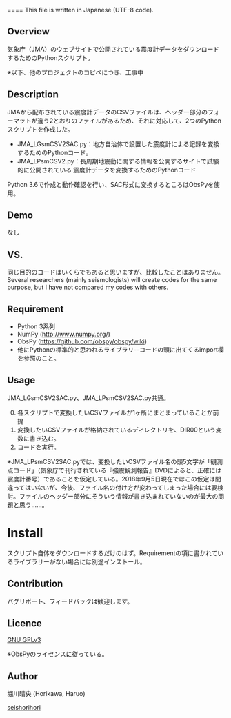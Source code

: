 ====
This file is written in Japanese (UTF-8 code). 

## Overview
気象庁（JMA）のウェブサイトで公開されている震度計データをダウンロードするためのPythonスクリプト。

※以下、他のプロジェクトのコピペにつき、工事中

## Description
JMAから配布されている震度計データのCSVファイルは、ヘッダー部分のフォーマットが違う2とおりのファイルがあるため、それに対応して、2つのPythonスクリプトを作成した。
* JMA_LGsmCSV2SAC.py：地方自治体で設置した震度計による記録を変換するためのPythonコード。
* JMA_LPsmCSV2.py：長周期地震動に関する情報を公開するサイトで試験的に公開されている
震度計データを変換するためのPythonコード

Python 3.6で作成と動作確認を行い、SAC形式に変換するところはObsPyを使用。

## Demo
なし

## VS. 
同じ目的のコードはいくらでもあると思いますが、比較したことはありません。
Several researchers (mainly seismologists) will create codes for the same purpose, but I have not compared my codes with others.  

## Requirement
* Python 3系列
* NumPy (http://www.numpy.org/)
* ObsPy (https://github.com/obspy/obspy/wiki)
* 他にPythonの標準的と思われるライブラリ--コードの頭に出てくるimport欄を参照のこと。

## Usage
JMA_LGsmCSV2SAC.py、JMA_LPsmCSV2SAC.py共通。

0. 各スクリプトで変換したいCSVファイルが1ヶ所にまとまっていることが前提
1. 変換したいCSVファイルが格納されているディレクトリを、DIR00という変数に書き込む。
2. コードを実行。

※JMA_LPsmCSV2SAC.pyでは、変換したいCSVファイル名の頭5文字が「観測点コード」（気象庁で刊行されている『強震観測報告』DVDによると、正確には震度計番号）であることを仮定している。2018年9月5日現在ではこの仮定は間違ってはいないが、今後、ファイル名の付け方が変わってしまった場合には要検討。ファイルのヘッダー部分にそういう情報が書き込まれていないのが最大の問題と思う……。

# Install
スクリプト自体をダウンロードするだけのはず。Requirementの項に書かれているライブラリーがない場合には別途インストール。

## Contribution
バグリポート、フィードバックは歓迎します。

## Licence
[GNU GPLv3](https://choosealicense.com/licenses/gpl-3.0/)

※ObsPyのライセンスに従っている。

## Author
堀川晴央 (Horikawa, Haruo)

[seishorihori](https://github.com/seishorihori)
